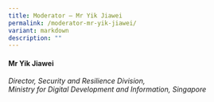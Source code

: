 ```yaml
---
title: Moderator – Mr Yik Jiawei
permalink: /moderator-mr-yik-jiawei/
variant: markdown
description: ""
---
```

#### **Mr Yik Jiawei**

*Director, Security and Resilience Division, <br> Ministry for Digital Development and Information, Singapore*